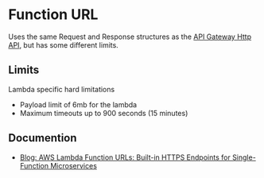 # Function URL

Uses the same Request and Response structures as the [API Gateway Http API](./http-api.md), but has some different limits.

## Limits

Lambda specific hard limitations

- Payload limit of 6mb for the lambda
- Maximum timeouts up to 900 seconds (15 minutes)

## Documention

- [Blog: AWS Lambda Function URLs: Built-in HTTPS Endpoints for Single-Function Microservices](https://aws.amazon.com/blogs/aws/announcing-aws-lambda-function-urls-built-in-https-endpoints-for-single-function-microservices/)
